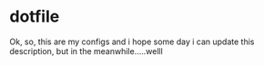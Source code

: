 # dotfile
Ok, so, this are my configs and i hope some day i can update this description, but in the meanwhile.....welll
